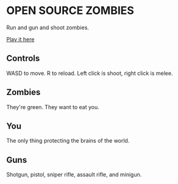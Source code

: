 # OPEN SOURCE ZOMBIES

Run and gun and shoot zombies.

[Play it here](https://macflash.github.io/zombie-gunner)

## Controls

WASD to move. R to reload. Left click is shoot, right click is melee.

## Zombies

They're green. They want to eat you.

## You

The only thing protecting the brains of the world.

## Guns

Shotgun, pistol, sniper rifle, assault rifle, and minigun.
